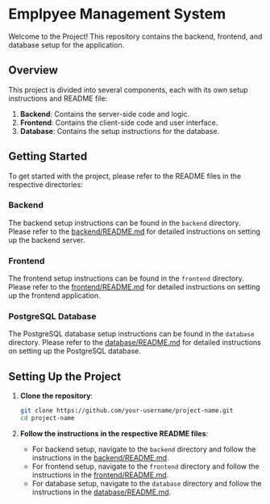 
# Emplpyee Management System

Welcome to the Project! This repository contains the backend, frontend, and database setup for the application.

## Overview

This project is divided into several components, each with its own setup instructions and README file:

1. **Backend**: Contains the server-side code and logic.
2. **Frontend**: Contains the client-side code and user interface.
3. **Database**: Contains the setup instructions for the database.

## Getting Started

To get started with the project, please refer to the README files in the respective directories:

### Backend

The backend setup instructions can be found in the `backend` directory. Please refer to the [backend/README.md](./backend/README.md) for detailed instructions on setting up the backend server.

### Frontend

The frontend setup instructions can be found in the `frontend` directory. Please refer to the [frontend/README.md](./frontend/README.md) for detailed instructions on setting up the frontend application.

### PostgreSQL Database

The PostgreSQL database setup instructions can be found in the `database` directory. Please refer to the [database/README.md](./database/README.md) for detailed instructions on setting up the PostgreSQL database.


## Setting Up the Project

1. **Clone the repository**:

   ```sh
   git clone https://github.com/your-username/project-name.git
   cd project-name
   ```

2. **Follow the instructions in the respective README files**:

   - For backend setup, navigate to the `backend` directory and follow the instructions in the [backend/README.md](./backend/README.md).
   - For frontend setup, navigate to the `frontend` directory and follow the instructions in the [frontend/README.md](./frontend/README.md).
   - For database setup, navigate to the `database` directory and follow the instructions in the [database/README.md](./database/README.md).


